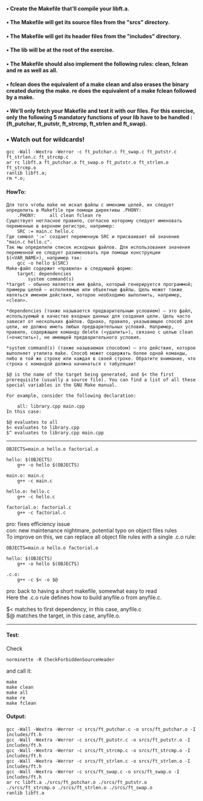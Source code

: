 #### • Create the Makefile that’ll compile your libft.a.
#### • The Makefile will get its source files from the "srcs" directory.
#### • The Makefile will get its header files from the "includes" directory.
#### • The lib will be at the root of the exercise.
#### • The Makefile should also implement the following rules: clean, fclean and re as well as all.
#### • fclean does the equivalent of a make clean and also erases the binary created during the make. re does the equivalent of a make fclean followed by a make.
#### • We’ll only fetch your Makefile and test it with our files. For this exercise, only the  following 5 mandatory functions of your lib have to be handled : (ft_putchar, ft_putstr, ft_strcmp, ft_strlen and ft_swap).
### • Watch out for wildcards!
```
gcc -Wall -Wextra -Werror -c ft_putchar.c ft_swap.c ft_putstr.c ft_strlen.c ft_strcmp.c
ar rc libft.a ft_putchar.o ft_swap.o ft_putstr.o ft_strlen.o ft_strcmp.o
ranlib libft.a;
rm *.o;       
```
#### HowTo:
```
Для того чтобы make не искал файлы с именами целей, их следует определить в Makefile при помощи директивы .PHONY:  
	.PHONY:		all clean fclean re  
Существует негласное правило, согласно которому следует именовать переменные в верхнем регистре, например:  
	SRC := main.c hello.c  
Где символ ':=' создает переменную SRC и присваивает ей значение "main.c hello.c".  
Так мы определили список исходных файлов. Для использования значения переменной ее следует разименовать при помощи конструкции $(<VAR_NAME>), например так:  
	gcc -o hello $(SRC)  
Make-файл содержит «правила» в следующей форме:  
	target: dependencies  
    	system command(s)  
*target - обычно является имя файла, который генерируется программой; примеры целей — исполняемые или объектные файлы. Цель может также являться именем действия, которое необходимо выполнить, например, «clean».

*dependencies (также называется предварительным условием) — это файл, используемый в качестве входных данных для создания цели. Цель часто зависит от нескольких файлов. Однако, правило, указывающее способ для цели, не должно иметь любых предварительных условий. Например, правило, содержащее команду delete («удалить»), связано с целью clean («очистить»), не имеющей предварительного условия.

*system command(s) (также называемая способом) — это действие, которое выполняет утилита make. Способ может содержать более одной команды, либо в той же строке или каждая в своей строке. Обратите внимание, что строка с командой должна начинаться с табуляции! 

$@ is the name of the target being generated, and $< the first prerequisite (usually a source file). You can find a list of all these special variables in the GNU Make manual.  

For example, consider the following declaration:  

	all: library.cpp main.cpp  
In this case:  

$@ evaluates to all  
$< evaluates to library.cpp  
$^ evaluates to library.cpp main.cpp
```
--------  
```  
OBJECTS=main.o hello.o factorial.o  

hello: $(OBJECTS)  
    g++ -o hello $(OBJECTS)

main.o: main.c  
    g++ -c main.c  

hello.o: hello.c  
    g++ -c hello.c  

factorial.o: factorial.c  
    g++ -c factorial.c
```  
pro: fixes efficiency issue  
con: new maintenance nightmare, potential typo on object files rules  
To improve on this, we can replace all object file rules with a single .c.o rule:  
```  
OBJECTS=main.o hello.o factorial.o  

hello: $(OBJECTS)  
    g++ -o hello $(OBJECTS)  

.c.o:  
    g++ -c $< -o $@
```  
pro: back to having a short makefile, somewhat easy to read  
Here the .c.o rule defines how to build anyfile.o from anyfile.c.  

$< matches to first dependency, in this case, anyfile.c  
$@ matches the target, in this case, anyfile.o.  

--------  
#### Test:
Check
```
norminette -R CheckForbiddenSourceHeader 
```
and call it:
```
make
make clean
make all
make re
make fclean
```
#### Output:
```
gcc -Wall -Wextra -Werror -c srcs/ft_putchar.c -o srcs/ft_putchar.o -I includes/ft.h
gcc -Wall -Wextra -Werror -c srcs/ft_putstr.c -o srcs/ft_putstr.o -I includes/ft.h
gcc -Wall -Wextra -Werror -c srcs/ft_strcmp.c -o srcs/ft_strcmp.o -I includes/ft.h
gcc -Wall -Wextra -Werror -c srcs/ft_strlen.c -o srcs/ft_strlen.o -I includes/ft.h
gcc -Wall -Wextra -Werror -c srcs/ft_swap.c -o srcs/ft_swap.o -I includes/ft.h
ar rc libft.a ./srcs/ft_putchar.o ./srcs/ft_putstr.o ./srcs/ft_strcmp.o ./srcs/ft_strlen.o ./srcs/ft_swap.o
ranlib libft.a
```